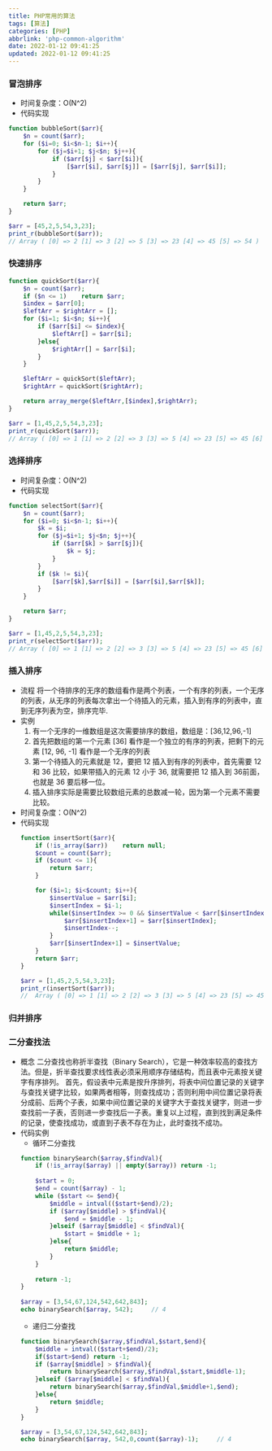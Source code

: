 ```yaml
---
title: PHP常用的算法
tags: [算法]
categories: [PHP]
abbrlink: 'php-common-algorithm'
date: 2022-01-12 09:41:25
updated: 2022-01-12 09:41:25
---
```


### 冒泡排序
- 时间复杂度：O(N^2)
- 代码实现
```php
function bubbleSort($arr){
    $n = count($arr);
    for ($i=0; $i<$n-1; $i++){
        for ($j=$i+1; $j<$n; $j++){
            if ($arr[$j] < $arr[$i]){
                [$arr[$i], $arr[$j]] = [$arr[$j], $arr[$i]];
            }
        }
    }

    return $arr;
}

$arr = [45,2,5,54,3,23];
print_r(bubbleSort($arr));
// Array ( [0] => 2 [1] => 3 [2] => 5 [3] => 23 [4] => 45 [5] => 54 )
```

### 快速排序
```php
function quickSort($arr){
    $n = count($arr);
    if ($n <= 1)    return $arr;
    $index = $arr[0];
    $leftArr = $rightArr = [];
    for ($i=1; $i<$n; $i++){
        if ($arr[$i] <= $index){
            $leftArr[] = $arr[$i];
        }else{
            $rightArr[] = $arr[$i];
        }
    }

    $leftArr = quickSort($leftArr);
    $rightArr = quickSort($rightArr);

    return array_merge($leftArr,[$index],$rightArr);
}

$arr = [1,45,2,5,54,3,23];
print_r(quickSort($arr));
// Array ( [0] => 1 [1] => 2 [2] => 3 [3] => 5 [4] => 23 [5] => 45 [6] => 54 )
```

### 选择排序
- 时间复杂度：O(N^2)
- 代码实现
```php
function selectSort($arr){
    $n = count($arr);
    for ($i=0; $i<$n-1; $i++){
        $k = $i;
        for ($j=$i+1; $j<$n; $j++){
            if ($arr[$k] > $arr[$j]){
                $k = $j;
            }
        }
        if ($k != $i){
            [$arr[$k],$arr[$i]] = [$arr[$i],$arr[$k]];
        }
    }

    return $arr;
}

$arr = [1,45,2,5,54,3,23];
print_r(selectSort($arr));
// Array ( [0] => 1 [1] => 2 [2] => 3 [3] => 5 [4] => 23 [5] => 45 [6] => 54 )
```

### 插入排序
- 流程
将一个待排序的无序的数组看作是两个列表，一个有序的列表，一个无序的列表，从无序的列表每次拿出一个待插入的元素，插入到有序的列表中，直到无序列表为空，排序完毕.
- 实例
    1. 有一个无序的一维数组是这次需要排序的数组，数组是：[36,12,96,-1]
    2. 首先把数组的第一个元素 [36] 看作是一个独立的有序的列表，把剩下的元素 [12, 96, -1] 看作是一个无序的列表
    3. 第一个待插入的元素就是 12，要把 12 插入到有序的列表中，首先需要 12 和 36 比较，如果带插入的元素 12 小于 36, 就需要把 12 插入到 36前面，也就是 36 要后移一位。
    4. 插入排序实际是需要比较数组元素的总数减一轮，因为第一个元素不需要比较。
- 时间复杂度：O(N^2)
- 代码实现
    ```php
    function insertSort($arr){
        if (!is_array($arr))    return null;
        $count = count($arr);
        if ($count <= 1){
            return $arr;
        }
    
        for ($i=1; $i<$count; $i++){
            $insertValue = $arr[$i];
            $insertIndex = $i-1;
            while($insertIndex >= 0 && $insertValue < $arr[$insertIndex]){
                $arr[$insertIndex+1] = $arr[$insertIndex];
                $insertIndex--;
            }
            $arr[$insertIndex+1] = $insertValue;
        }
        return $arr;
    }
    
    $arr = [1,45,2,5,54,3,23];
    print_r(insertSort($arr));
    //  Array ( [0] => 1 [1] => 2 [2] => 3 [3] => 5 [4] => 23 [5] => 45 [6] => 54 )
    ```
### 归并排序


  
### 二分查找法
- 概念
    二分查找也称折半查找（Binary Search），它是一种效率较高的查找方法。但是，折半查找要求线性表必须采用顺序存储结构，而且表中元素按关键字有序排列。
    首先，假设表中元素是按升序排列，将表中间位置记录的关键字与查找关键字比较，如果两者相等，则查找成功；否则利用中间位置记录将表分成前、后两个子表，如果中间位置记录的关键字大于查找关键字，则进一步查找前一子表，否则进一步查找后一子表。重复以上过程，直到找到满足条件的记录，使查找成功，或直到子表不存在为止，此时查找不成功。
- 代码实例
    - 循环二分查找
    ```php
    function binarySearch($array,$findVal){
        if (!is_array($array) || empty($array)) return -1;
        
        $start = 0;
        $end = count($array) - 1;
        while ($start <= $end){
            $middle = intval(($start+$end)/2);
            if ($array[$middle] > $findVal){
                $end = $middle - 1;
            }elseif ($array[$middle] < $findVal){
                $start = $middle + 1;
            }else{
                return $middle;
            }
        }
        
        return -1;
    }
        
    $array = [3,54,67,124,542,642,843];
    echo binarySearch($array, 542);     // 4
    ```
    - 递归二分查找
    ```php
    function binarySearch($array,$findVal,$start,$end){
        $middle = intval(($start+$end)/2);
        if($start>$end) return -1;
        if ($array[$middle] > $findVal){
            return binarySearch($array,$findVal,$start,$middle-1);
        }elseif ($array[$middle] < $findVal){
            return binarySearch($array,$findVal,$middle+1,$end);
        }else{
            return $middle;
        }
    }
    
    $array = [3,54,67,124,542,642,843];
    echo binarySearch($array, 542,0,count($array)-1);     // 4
    ```
